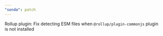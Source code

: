 ```yaml
---
"sonda": patch
---
```


Rollup plugin: Fix detecting ESM files when `@rollup/plugin-commonjs` plugin is not installed
